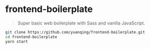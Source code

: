 # frontend-boilerplate

> Super basic web boilerplate with Sass and vanilla JavaScript.

```sh
git clone https://github.com/yuanqing/frontend-boilerplate.git
cd frontend-boilerplate
yarn start
```
